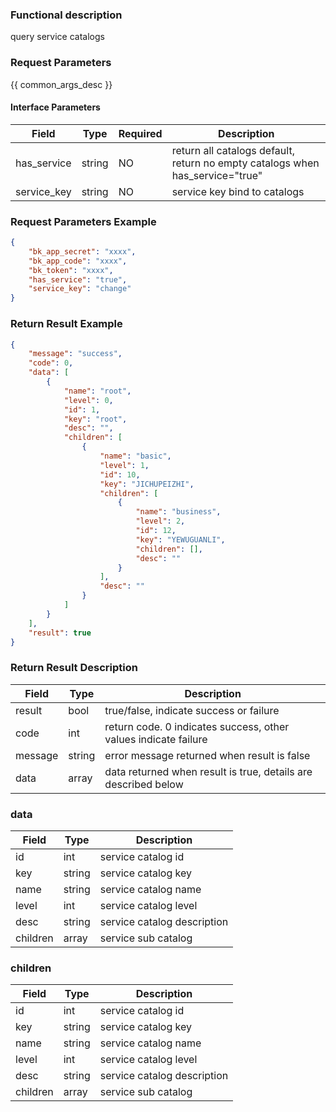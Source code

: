 ### Functional description

query service catalogs

### Request Parameters

{{ common_args_desc }}

#### Interface Parameters

| Field  | Type  | Required  | Description  |
| --- | --- | --- | --- |
|  has_service   |  string   |  NO   |  return all catalogs default, return no empty catalogs when has_service="true" |
|  service_key   |  string   |  NO   |  service key bind to catalogs|


### Request Parameters Example

```json
{
    "bk_app_secret": "xxxx",
    "bk_app_code": "xxxx",
    "bk_token": "xxxx",
    "has_service": "true",
    "service_key": "change"
}
```

### Return Result Example

```json
{
    "message": "success",
    "code": 0,
    "data": [
        {
            "name": "root",
            "level": 0,
            "id": 1,
            "key": "root",
            "desc": "",
            "children": [
                {
                    "name": "basic",
                    "level": 1,
                    "id": 10,
                    "key": "JICHUPEIZHI",
                    "children": [
                        {
                            "name": "business",
                            "level": 2,
                            "id": 12,
                            "key": "YEWUGUANLI",
                            "children": [],
                            "desc": ""
                        }
                    ],
                    "desc": ""
                }
            ]
        }
    ],
    "result": true
}
```

### Return Result Description

| Field      | Type     | Description                    |
| ------- | ------ | --------------------- |
| result  | bool   | true/false, indicate success or failure |
| code    | int    | return code. 0 indicates success, other values indicate failure     |
| message | string | error message returned when result is false                  |
| data    | array  | data returned when result is true, details are described below                    |

### data
| Field      | Type     | Description                    |
| ------- | ------ | --------------------- |
| id | int | service catalog id                |
| key | string | service catalog key                |
| name | string | service catalog name                  |
| level | int | service catalog level                  |
| desc    | string  | service catalog description     |
| children    | array  | service sub catalog     |

### children
| Field      | Type     | Description                    |
| ------- | ------ | --------------------- |
| id | int | service catalog id                |
| key | string | service catalog key                |
| name | string | service catalog name                  |
| level | int | service catalog level                  |
| desc    | string  | service catalog description     |
| children    | array  | service sub catalog     |
